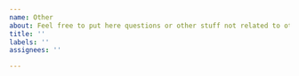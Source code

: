 ```yaml
---
name: Other
about: Feel free to put here questions or other stuff not related to other templates.
title: ''
labels: ''
assignees: ''

---
```



